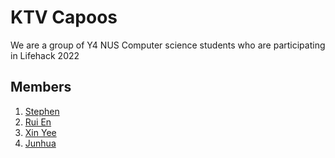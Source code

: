 # KTV Capoos
We are a group of Y4 NUS Computer science students who are participating in Lifehack 2022

## Members
1. [Stephen](https://github.com/blackonyyx)
2. [Rui En](https://github.com/neoruien)
3. [Xin Yee](https://github.com/xinyee20)
4. [Junhua](https://github.com/Jh123x)
